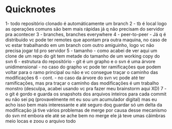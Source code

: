 # Quicknotes

1- todo repositório clonado é automáticamente um branch
2 - tb é local
logo as operações comuns são bem mais rápidas já q não precisam do servidor pra acontecer
3 - branches, branches everywhere
4 - peer-to-peer - Já q é distribuído vc pode ter remotes que apontam pra outra maquina, no caso de vc estar trabalhando em um branch com outro amiguinho, logo vc não precisa jogar td pro servidor
5 - tamanho - como acabei de ver aqui um clone de um repo do git tem metade do tamanho de um working copy do svn
6 - estrutura do repositório - git é um grapho e o svn é uma árvore unidimensional - no caso do grapho vc pode ter ramificações que podem voltar para o ramo principal ou não e vc consegue traçar o caminho das modificações
6 - cont. - no caso da árvore do svn vc pode até ter ramificações, mas pra traçar o caminho das modificações é um trabalho monstro
(desculpa, acabei usando vc pra fazer meu brainstorm aqui XD)
7 - o git é gordo e guarda os snapshots dos arquivos inteiros para cada commit
eu não sei pq (provavelmente mt eu sou um acumulador digital) mas eu acho isso bem mais interessante e até seguro doq guardar só um delta da modificação
já tive vários problemas de merge por causa desse mecanismo do svn
mt embora ele até se ache bem no merge ele já teve umas cãimbras meio locas e zoou o arquivo todo